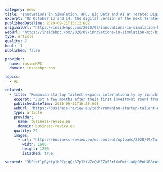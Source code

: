 ```yaml
---
category: news
title: "Innovations in Simulation, HPC, Big Data and AI at Teratec Digital Forum 2020 — Oct. 13-14"
excerpt: "On October 13 and 14, the digital version of the next Teratec Forum will present a review of the latest international advances in simulation, HPC, Big Data and AI. The virtual exhibition will thus present the latest technologies proposed by nearly 50 ..."
publishedDateTime: 2020-09-21T15:12:00Z
originalUrl: "https://insidehpc.com/2020/09/innovations-in-simulation-hpc-big-data-and-ai-at-teratec-digital-forum-2020-oct-13-14/"
webUrl: "https://insidehpc.com/2020/09/innovations-in-simulation-hpc-big-data-and-ai-at-teratec-digital-forum-2020-oct-13-14/"
type: article
quality: 7
heat: -1
published: false

provider:
  name: insideHPC
  domain: insidehpc.com

topics:
  - AI

related:
  - title: "Romanian startup Tailent expands internationally by launching the Tailent Automation Platform technology"
    excerpt: "Just a few months after their first investment round from Neogen Capital, the Romanian startup Tailent starts its international expansion by making"
    publishedDateTime: 2020-09-21T10:29:00Z
    webUrl: "https://business-review.eu/tech/romanian-startup-tailent-expands-internationally-by-launching-the-tailent-automation-platform-technology-213352"
    type: article
    provider:
      name: business-review.eu
      domain: business-review.eu
    quality: 22
    images:
      - url: "https://business-review.eu/wp-content/uploads/2020/09/Tailent-_-Cristian-Oftez-stanga-si-Mario-Popescu-dreapta.jpg"
        width: 1600
        height: 1200
        isCached: true

secured: "3D0tsf1pRyktp1hPCgjgQs37pJYtVZeQwRFZa53rfXxPmiiJa0p0PnH5B8rWxLdXAKQtQg1lDGhRTmg4gDZOftmIERLY7qlRLfagYC8KBW4aMblF3tK3/LC9baCs4GqpeXxgEI+QcMcqcrvq9+VZlMqGpA721qonUI7CdNntH8MYqhQ9rAkxX5Vh0yR+emwrBBrGj15i/xPoNb9QbuwsRc4pJAxB33eXGHf/34XXjdcKvMgxqgQb8avQM0hh+Ase3Bub+WttViARVNWAWBFlh06bR5vrUqwFU35nqs6+rYqDadlLzucFDh5mRbAase2AYwwXXfsqMjXWPcM4GCxa+yDHU1EBifeTjGQuWO7IWYk=;+g3qLt3frx/kTsrYbTIJnQ=="
---
```


